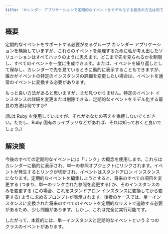 ```yaml
---
title: 'カレンダー アプリケーションで定期的なイベントをモデル化する最良の方法は何ですか? [閉まっている]'
---
```


## 概要
定期的なイベントをサポートする必要があるグループ カレンダー アプリケーションを構築していますが、これらのイベントを処理するために私が考え出したソリューションはすべてハックのように思えます。どこまで先を見られるかを制限し、すべてのイベントを一度に生成できます。または、イベントを繰り返しとして保存し、カレンダーで先を見ているときに動的に表示することもできますが、誰かがイベントの特定のインスタンスの詳細を変更したい場合は、イベントを通常のイベントに変換する必要があります。

もっと良い方法があると思いますが、まだ見つかりません。特定のイベント インスタンスの詳細を変更または削除できる、定期的なイベントをモデル化する最良の方法は何ですか?

(私は Ruby を使用していますが、それがあなたの答えを束縛しないでください。ただし、Ruby 固有のライブラリなどがあれば、それは知っておくと良いでしょう。)

## 解決策
今後のすべての定期的なイベントには「リンク」の概念を使用します。これらはカレンダーに動的に表示され、単一の参照オブジェクトにリンクされます。イベントが発生するとリンクが切断され、イベントはスタンドアロン インスタンスになります。定期的なイベントを編集しようとすると、将来のすべての項目を変更する (つまり、単一のリンクされた参照を変更する) か、そのインスタンスのみを変更する (この場合、これをスタンドアロン インスタンスに変換してから変更する) ように求めるプロンプトが表示されます。後者のケースでは、単一インスタンスに変換された将来のすべてのイベントを定期的なリストで追跡する必要があるため、少し問題があります。しかし、これは完全に実行可能です。

したがって、本質的には、単一インスタンスと定期的なイベントという 2 つのクラスのイベントがあります。

